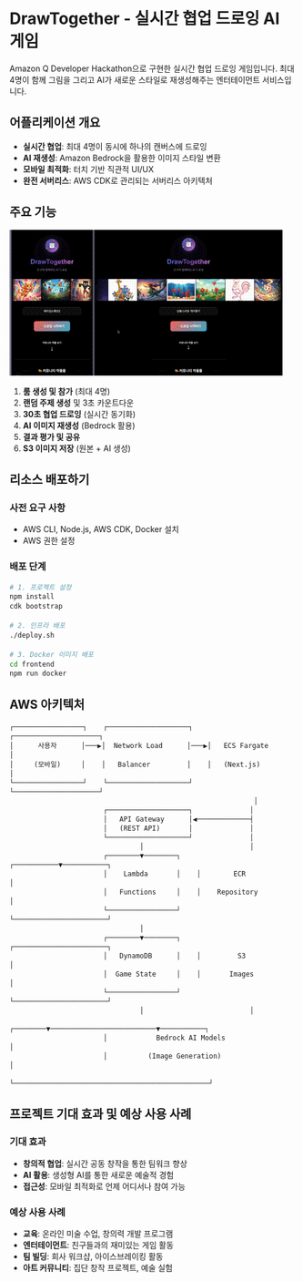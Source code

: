 # DrawTogether - 실시간 협업 드로잉 AI 게임

Amazon Q Developer Hackathon으로 구현한 실시간 협업 드로잉 게임입니다. 최대 4명이 함께 그림을 그리고 AI가 새로운 스타일로 재생성해주는 엔터테이먼트 서비스입니다.

## 어플리케이션 개요

- **실시간 협업**: 최대 4명이 동시에 하나의 캔버스에 드로잉
- **AI 재생성**: Amazon Bedrock을 활용한 이미지 스타일 변환
- **모바일 최적화**: 터치 기반 직관적 UI/UX
- **완전 서버리스**: AWS CDK로 관리되는 서버리스 아키텍처

## 주요 기능
![DrawTogether](complete_fast.gif)
1. **룸 생성 및 참가** (최대 4명)
2. **랜덤 주제 생성** 및 3초 카운트다운
3. **30초 협업 드로잉** (실시간 동기화)
4. **AI 이미지 재생성** (Bedrock 활용)
5. **결과 평가 및 공유**
6. **S3 이미지 저장** (원본 + AI 생성)

## 리소스 배포하기

### 사전 요구 사항
- AWS CLI, Node.js, AWS CDK, Docker 설치
- AWS 권한 설정

### 배포 단계
```bash
# 1. 프로젝트 설정
npm install
cdk bootstrap

# 2. 인프라 배포
./deploy.sh

# 3. Docker 이미지 배포
cd frontend
npm run docker
```

## AWS 아키텍처

```
┌─────────────────┐    ┌────────────────────┐    ┌─────────────────────┐
│      사용자      │───▶│  Network Load      │───▶│   ECS Fargate       │
│     (모바일)     │    │   Balancer         │    │   (Next.js)         │
└─────────────────┘    └────────────────────┘    └─────────────────────┘
                                                            │
                       ┌────────────────────┐              │
                       │   API Gateway      │◀─────────────┤
                       │   (REST API)       │              │
                       └────────────────────┘              │
                                │                          │
                       ┌────────▼────────┐    ┌───────────▼───────────┐
                       │    Lambda       │    │        ECR            │
                       │   Functions     │    │    Repository         │
                       └─────────────────┘    └───────────────────────┘
                                │
                       ┌────────▼────────┐    ┌───────────────────────┐
                       │   DynamoDB      │    │         S3            │
                       │  Game State     │    │       Images          │
                       └─────────────────┘    └───────────────────────┘
                                │                          │
                       ┌────────▼──────────────────────────▼───────────┐
                       │            Bedrock AI Models                  │
                       │          (Image Generation)                   │
                       └────────────────────────────────────────────────┘
```

## 프로젝트 기대 효과 및 예상 사용 사례

### 기대 효과
- **창의적 협업**: 실시간 공동 창작을 통한 팀워크 향상
- **AI 활용**: 생성형 AI를 통한 새로운 예술적 경험
- **접근성**: 모바일 최적화로 언제 어디서나 참여 가능

### 예상 사용 사례
- **교육**: 온라인 미술 수업, 창의력 개발 프로그램
- **엔터테이먼트**: 친구들과의 재미있는 게임 활동
- **팀 빌딩**: 회사 워크샵, 아이스브레이킹 활동
- **아트 커뮤니티**: 집단 창작 프로젝트, 예술 실험

